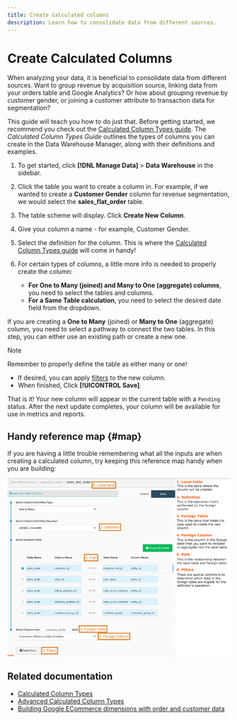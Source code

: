 ```yaml
---
title: Create calculated columns
description: Learn how to consolidate data from different sources.
---
```

# Create Calculated Columns

When analyzing your data, it is beneficial to consolidate data from different sources. Want to group revenue by acquisition source, linking data from your orders table and Google Analytics? Or how about grouping revenue by customer gender, or joining a customer attribute to transaction data for segmentation?

This guide will teach you how to do just that. Before getting started, we recommend you check out the [Calculated Column Types guide](../../data-analyst/data-warehouse-mgr/calc-column-types.md). The _Calculated Column Types Guide_ outlines the types of columns you can create in the Data Warehouse Manager, along with their definitions and examples.

1. To get started, click **[!DNL Manage Data]** > **Data Warehouse** in the sidebar.

1. Click the table you want to create a column in. For example, if we wanted to create a **Customer Gender** column for revenue segmentation, we would select the **sales_flat_order** table.

1. The table scheme will display. Click **Create New Column**.

1. Give your column a name - for example, Customer Gender.

1. Select the definition for the column. This is where the [Calculated Column Types guide](../data-warehouse-mgr/calc-column-types.md) will come in handy!

1. For certain types of columns, a little more info is needed to properly create the column:
    * **For One to Many (joined) and Many to One (aggregate) columns**, you need to select the tables and columns.
    * **For a Same Table calculation**, you need to select the desired date field from the dropdown.

If you are creating a **One to Many** (joined) or **Many to One** (aggregate) column, you need to select a pathway to connect the two tables. In this step, you can either use an existing path or create a new one.

>[!NOTE]
>
>Remember to properly define the table as either many or one!

* If desired, you can apply [filters](../../data-user/reports/ess-manage-data-filters.md) to the new column.
* When finished, Click **[!UICONTROL Save]**.

That is it! Your new column will appear in the current table with a `Pending` status. After the next update completes, your column will be available for use in metrics and reports.

## Handy reference map {#map}

If you are having a little trouble remembering what all the inputs are when creating a calculated column, try keeping this reference map handy when you are building:

![](../../assets/Calculated_Columns_Example.png)

## Related documentation

* [Calculated Column Types](../data-warehouse-mgr/calc-column-types.md)
* [Advanced Calculated Column Types](../data-warehouse-mgr/adv-calc-columns.md)
* [Building Google ECommerce dimensions with order and customer data](../data-warehouse-mgr/bldg-google-ecomm-dim.md)
